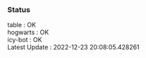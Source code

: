 ### Status


table : OK  
hogwarts : OK  
icy-bot : OK  
Latest Update : 2022-12-23 20:08:05.428261
